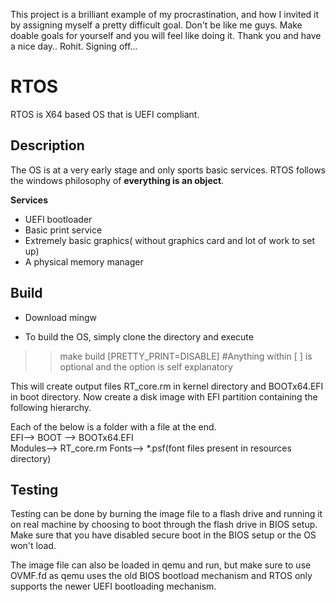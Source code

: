 This project is a brilliant example of my procrastination, and how I invited it by assigning myself a pretty difficult goal. Don't be like me guys.
Make doable goals for yourself and you will feel like doing it. 
Thank you and have a nice day.. 
Rohit. Signing off...


# RTOS
RTOS is X64 based OS that is UEFI compliant.

## Description
The OS is at a very early stage and only sports basic services. RTOS follows the windows philosophy of **everything is an object**.

**Services**
* UEFI bootloader
* Basic print service 
* Extremely basic graphics( without graphics card and lot of work to set up)
* A physical memory manager

## Build

* Download mingw

* To build the OS, simply clone the directory and execute 
>>make build [PRETTY_PRINT=DISABLE] #Anything within [  ] is optional and the option is self explanatory

This will create output files RT_core.rm in kernel directory and BOOTx64.EFI in boot directory.
Now create a disk image with EFI partition containing the following hierarchy.

Each of the below is a folder with a file at the end.    
EFI--> BOOT --> BOOTx64.EFI  
Modules--> RT_core.rm
Fonts--> *.psf(font files present in resources directory)  

## Testing 
Testing can be done by burning the image file to a flash drive and running it on real machine by choosing to boot through the flash drive in BIOS setup.
Make sure that you have disabled secure boot in the BIOS setup or the OS won't load.

The image file can also be loaded in qemu and run, but make sure to use OVMF.fd as qemu uses the old BIOS bootload mechanism and RTOS only supports the newer UEFI bootloading mechanism.


